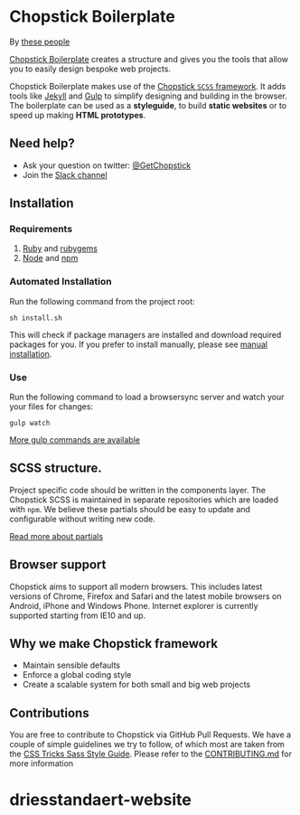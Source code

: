 Chopstick Boilerplate
=====================

By [these people](https://github.com/getchopstick/chopstick-boilerplate/graphs/contributors)

[Chopstick Boilerplate](https://github.com/getchopstick/chopstick-boilerplate) creates a structure and gives you the tools that allow you to easily design bespoke web projects.

Chopstick Boilerplate makes use of the [Chopstick `SCSS` framework](https://github.com/getchopstick/chopstick). It adds tools like [Jekyll](http://jekyllrb.com/) and [Gulp](http://gulpjs.com/) to simplify designing and building in the browser. The boilerplate can be used as a **styleguide**, to build **static websites** or to speed up making **HTML prototypes**.

## Need help?

- Ask your question on twitter: [@GetChopstick](https://twitter.com/GetChopstick)
- Join the [Slack channel](https://getchopstick.herokuapp.com/)

## Installation

### Requirements

1. [Ruby](https://www.ruby-lang.org) and [rubygems](https://rubygems.org)
2. [Node](http://nodejs.org) and [npm](https://npmjs.org)

### Automated Installation

Run the following command from the project root:

`sh install.sh`

This will check if package managers are installed and download required packages for you. If you prefer to install manually, please see [manual installation](https://github.com/getchopstick/chopstick-boilerplate/wiki/Installation#manual-installation).

### Use

Run the following command to load a browsersync server and watch your your files for changes:

    gulp watch

[More gulp commands are available](https://github.com/getchopstick/chopstick-boilerplate/wiki/Gulp-Commands)

## SCSS structure.

Project specific code should be written in the components layer. The Chopstick SCSS is maintained in separate repositories which are loaded with `npm`. We believe these partials should be easy to update and configurable without writing new code.

[Read more about partials](https://github.com/getchopstick/chopstick-boilerplate/wiki/SCSS-Partials)

## Browser support

Chopstick aims to support all modern browsers. This includes latest versions of Chrome, Firefox and Safari and the latest mobile browsers on Android, iPhone and Windows Phone. Internet explorer is currently supported starting from IE10 and up.

## Why we make Chopstick framework

- Maintain sensible defaults
- Enforce a global coding style
- Create a scalable system for both small and big web projects

## Contributions

You are free to contribute to Chopstick via GitHub Pull Requests. We have a couple of simple guidelines we try to follow, of which most are taken from the [CSS Tricks Sass Style Guide](http://css-tricks.com/sass-style-guide). Please refer to the [CONTRIBUTING.md](https://github.com/getchopstick/chopstick-boilerplate/blob/master/CONTRIBUTING.md) for more information
# driesstandaert-website
